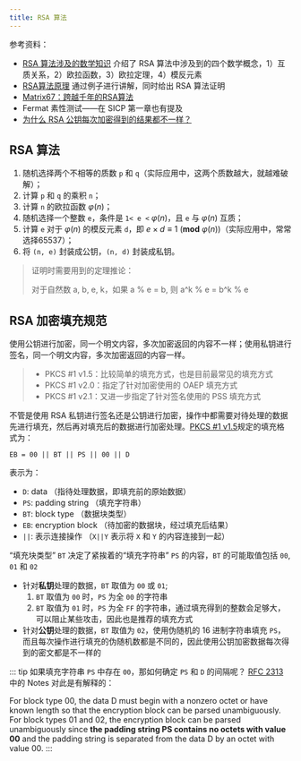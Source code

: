 ```yaml
---
title: RSA 算法
---
```


参考资料：

- [RSA 算法涉及的数学知识](http://www.ruanyifeng.com/blog/2013/06/rsa_algorithm_part_one.html) 介绍了 RSA 算法中涉及到的四个数学概念，1）互质关系，2）欧拉函数，3）欧拉定理，4）模反元素
- [RSA算法原理](http://www.ruanyifeng.com/blog/2013/07/rsa_algorithm_part_two.html) 通过例子进行讲解，同时给出 RSA 算法证明
- [Matrix67：跨越千年的RSA算法](http://www.matrix67.com/blog/archives/5100)
- Fermat 素性测试——在 SICP 第一章也有提及
- [为什么 RSA 公钥每次加密得到的结果都不一样？](https://blog.csdn.net/guyongqiangx/article/details/74930951)

## RSA 算法

1. 随机选择两个不相等的质数 `p` 和 `q`（实际应用中，这两个质数越大，就越难破解）；
2. 计算 `p` 和 `q` 的乘积 `n`；
3. 计算 `n` 的欧拉函数 $\varphi(n)$；
4. 随机选择一个整数 `e`，条件是 `1< e <` $\varphi(n)$，且 `e` 与 $\varphi(n)$ 互质；
5. 计算 `e` 对于 $\varphi(n)$ 的模反元素 `d`，即 $e \times d \equiv 1 \ (\mathbf{mod} \ \varphi(n))$（实际应用中，常常选择65537）；
6. 将 `(n, e)` 封装成公钥，`(n, d)` 封装成私钥。

> 证明时需要用到的定理推论：
>
> 对于自然数 a, b, e, k，如果 a % e = b, 则 a^k % e = b^k % e

## RSA 加密填充规范

使用公钥进行加密，同一个明文内容，多次加密返回的内容不一样；使用私钥进行签名，同一个明文内容，多次加密返回的内容一样。

> - PKCS #1 v1.5：比较简单的填充方式，也是目前最常见的填充方式
> - PKCS #1 v2.0：指定了针对加密使用的 OAEP 填充方式
> - PKCS #1 v2.1：又进一步指定了针对签名使用的 PSS 填充方式

不管是使用 RSA 私钥进行签名还是公钥进行加密，操作中都需要对待处理的数据先进行填充，然后再对填充后的数据进行加密处理。[PKCS #1 v1.5](https://tools.ietf.org/html/rfc2313)规定的填充格式为：

```shell-session
EB = 00 || BT || PS || 00 || D
```

表示为：

- `D`: data （指待处理数据，即填充前的原始数据）
- `PS`: padding string （填充字符串）
- `BT`: block type （数据块类型）
- `EB`: encryption block （待加密的数据块，经过填充后结果）
- `||`: 表示连接操作 （`X||Y` 表示将 `X` 和 `Y` 的内容连接到一起）

“填充块类型” `BT` 决定了紧挨着的“填充字符串” `PS` 的内容，`BT` 的可能取值包括 `00`, `01` 和 `02`

- 针对**私钥**处理的数据，`BT` 取值为 `00` 或 `01`;
  1. `BT` 取值为 `00` 时，`PS` 为全 `00` 的字符串
  2. `BT` 取值为 `01` 时，`PS` 为全 `FF` 的字符串，通过填充得到的整数会足够大，可以阻止某些攻击，因此也是推荐的填充方式
- 针对**公钥**处理的数据，`BT` 取值为 `02`，使用伪随机的 16 进制字符串填充 `PS`，而且每次操作进行填充的伪随机数都是不同的，因此使用公钥加密数据每次得到的密文都是不一样的

::: tip 如果填充字符串 `PS` 中存在 `00`，那如何确定 `PS` 和 `D` 的间隔呢？
[RFC 2313](https://tools.ietf.org/html/rfc2313) 中的 Notes 对此是有解释的：

For block type 00, the data D must begin with a nonzero octet or have known length so that the encryption block can be parsed unambiguously. For block types 01 and 02, the encryption block can be parsed unambiguously since **the padding string PS contains no octets with value 00** and the padding string is separated from the data D by an octet with value 00.
:::




